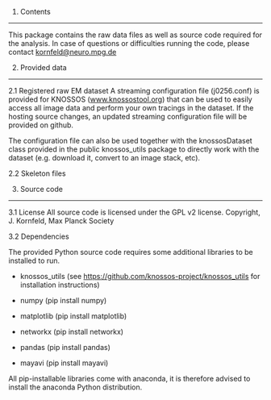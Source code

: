 1. Contents
-------------------
This package contains the raw data files as well as source code required for
the analysis. In case of questions or difficulties running the code, please contact
kornfeld@neuro.mpg.de

2. Provided data
-------------------
2.1 Registered raw EM dataset
A streaming configuration file (j0256.conf) is provided for KNOSSOS (www.knossostool.org) that can be used
to easily access all image data and perform your own tracings in the dataset. If the hosting source
changes, an updated streaming configuration file will be provided on github.

The configuration file can also be used together with the knossosDataset class provided
in the public knossos_utils package to directly work with the dataset (e.g. download it, convert
to an image stack, etc).

2.2 Skeleton files


3. Source code
-------------------
3.1  License
All source code is licensed under the GPL v2 license. 
Copyright, J. Kornfeld, Max Planck Society

3.2 Dependencies

The provided Python source code requires some additional libraries to be installed to run.
* knossos_utils (see https://github.com/knossos-project/knossos_utils for installation
instructions)

* numpy (pip install numpy)
* matplotlib (pip install matplotlib)
* networkx (pip install networkx)
* pandas (pip install pandas)
* mayavi (pip install mayavi)

All pip-installable libraries come with anaconda, it is therefore advised to install the
anaconda Python distribution.
